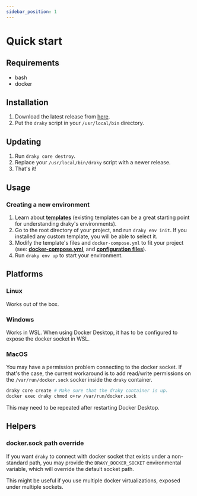 ```yaml
---
sidebar_position: 1
---
```


# Quick start

## Requirements

- bash
- docker

## Installation

1. Download the latest release from [here](https://github.com/draky-dev/draky/releases).
2. Put the `draky` script in your `/usr/local/bin` directory.

## Updating

1. Run `draky core destroy`.
2. Replace your `/usr/local/bin/draky` script with a newer release.
3. That's it!

## Usage

### Creating a new environment

1. Learn about **[templates](/docs/reference/templates)** (existing templates can be a great starting point for understanding draky's environments).
2. Go to the root directory of your project, and run `draky env init`. If you installed any custom template, you will be able to select it.
3. Modify the template's files and `docker-compose.yml` to fit your project (see: **[docker-compose.yml](/docs/reference/docker-compose)**, and **[configuration files](/docs/reference/configuration-files)**).
4. Run `draky env up` to start your environment.

## Platforms

### Linux

Works out of the box.

### Windows

Works in WSL. When using Docker Desktop, it has to be configured to expose the docker socket in WSL.

### MacOS

You may have a permission problem connecting to the docker socket. If that's the case, the current
workaround is to add read/write permissions on the `/var/run/docker.sock` socker inside the `draky`
container.

```bash
draky core create # Make sure that the draky container is up.
docker exec draky chmod o+rw /var/run/docker.sock
```

This may need to be repeated after restarting Docker Desktop.

## Helpers

### docker.sock path override

If you want `draky` to connect with docker socket that exists under a non-standard path, you may
provide the `DRAKY_DOCKER_SOCKET` environmental variable, which will override the default socket
path.

This might be useful if you use multiple docker virtualizations, exposed under multiple sockets.